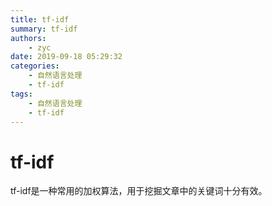 ```yaml
---
title: tf-idf
summary: tf-idf
authors:
    - zyc
date: 2019-09-18 05:29:32
categories:
    - 自然语言处理
    - tf-idf
tags:
    - 自然语言处理
    - tf-idf
---
```


# tf-idf

tf-idf是一种常用的加权算法，用于挖掘文章中的关键词十分有效。
